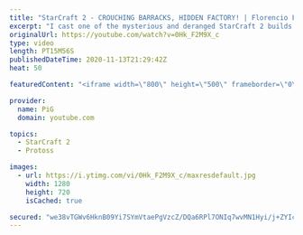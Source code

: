 ```yaml
---
title: "StarCraft 2 - CROUCHING BARRACKS, HIDDEN FACTORY! | Florencio Files #182"
excerpt: "I cast one of the mysterious and deranged StarCraft 2 builds of the one and only, Florencio, the dude that invented the Protoss proxy nexus recall rush.  🧜Florencio Files Playlist: https://www.youtube.com/playlist?list=PLFUDU8AOevUfznFLMRCxI0ez9HZTyL6Tk  Follow Florencio: https://www.twitch.tv/florenciosc"
originalUrl: https://youtube.com/watch?v=0Hk_F2M9X_c
type: video
length: PT15M56S
publishedDateTime: 2020-11-13T21:29:42Z
heat: 50

featuredContent: "<iframe width=\"800\" height=\"500\" frameborder=\"0\" src=\"https://www.youtube.com/embed/0Hk_F2M9X_c\" allow=\"accelerometer; autoplay; encrypted-media; gyroscope; picture-in-picture\" allowfullscreen></iframe>"

provider:
  name: PiG
  domain: youtube.com

topics:
  - StarCraft 2
  - Protoss

images:
  - url: https://i.ytimg.com/vi/0Hk_F2M9X_c/maxresdefault.jpg
    width: 1280
    height: 720
    isCached: true

secured: "we38vTGWv6HknB09Yi7SYmVtaePgVzcZ/DQa6RPl7ONIq7wvMN1Hyi/j+ZYIcwPKRLNIqVSCIiIyx61ce3TVmXL6irLK/q+o1BHtIjlMf6u1vwR6UYRf3G88Gp/fQINKiJDZpxVovLjdFaBhcTS6aY0DvU8Q4+oYZKkMzNcnW6Nw4axaDIuD6RodN7mIGqlQew9zbP1VHx4scE/y+HQafnCEaNgERJPY4a3nhZsjjZxKpxPsJ8ljZnBLJ0YOKZX1evDUvf4jp8jF6AY0H5tJCVEJmbBcVS8UaxY18I563mvivfOAg+fkqkfwsdrDRyMkH369RabWKMuhweA7uiUMP2+nkcu+4MvhUQSa9C8wesaFz0K2CawqTkHARF+yFfjKEuV7jT9EguycYIuwt1Rjaj58K779bkSu8SMki/KoUmY=;krwn5xS77DViuaLN3MfSIA=="
---
```


